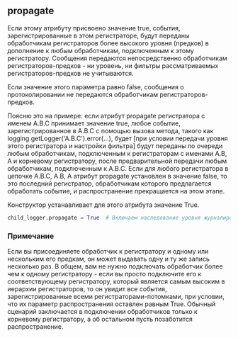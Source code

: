 ## propagate

Если этому атрибуту присвоено значение true, события, зарегистрированные в этом регистраторе, будут переданы обработчикам регистраторов более высокого уровня (предков) в дополнение к любым обработчикам, подключенным к этому регистратору. Сообщения передаются непосредственно обработчикам регистраторов-предков - ни уровень, ни фильтры рассматриваемых регистраторов-предков не учитываются.

Если значение этого параметра равно false, сообщения о протоколировании не передаются обработчикам регистраторов-предков.

Поясню это на примере: если атрибут propagate регистратора с именем A.B.C принимает значение true, любое событие, зарегистрированное в A.B.C с помощью вызова метода, такого как logging.getLogger('A.B.C').error(...), будет [при условии передачи уровня этого регистратора и настройки фильтра] будут переданы по очереди любым обработчикам, подключенным к регистраторам с именами A.B, A и корневому регистратору, после предварительной передачи любым обработчикам, подключенным к A.B.C. Если для любого регистратора в цепочке A.B.C, A.B, A атрибут propagate установлен в значение false, то это последний регистратор, обработчикам которого предлагается обработать событие, и распространение прекращается на этом этапе.

Конструктор устанавливает для этого атрибута значение True.

```python
child_logger.propagate = True  # Включаем наследование уровня журналирования
```

### Примечание

Если вы присоединяете обработчик к регистратору и одному или нескольким его предкам, он может выдавать одну и ту же запись несколько раз. В общем, вам не нужно подключать обработчик более чем к одному регистратору - если вы просто подключите его к соответствующему регистратору, который является самым высоким в иерархии регистраторов, то он увидит все события, зарегистрированные всеми регистраторами-потомками, при условии, что их параметр распространения оставлен равным True. Обычный сценарий заключается в подключении обработчиков только к корневому регистратору, а об остальном пусть позаботится распространение.


